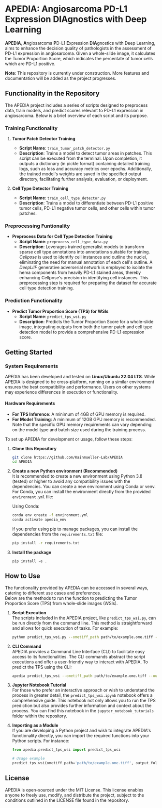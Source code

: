 # **APEDIA**: **A**ngiosarcoma **P**D-L1 **E**xpression **DIA**gnostics with Deep Learning

**APEDIA**, **A**ngiosarcoma **P**D-L1 **E**xpression **DIA**gnostics with Deep Learning, aims to enhance the decision quality of pathologists in the assessment of PD-L1 expression in angiosarcoma. Given a whole-slide image, it calculates the Tumor Proportion Score, which indicates the percentate of tumor cells which are PD-L1 positive.

**Note**: This repository is currently under construction. More features and documentation will be added as the project progresses.

## Functionality in the Repository

The APEDIA project includes a series of scripts designed to preprocess data, train models, and predict scores relevant to PD-L1 expression in angiosarcoma. Below is a brief overview of each script and its purpose.

### Training Functionality

1. **Tumor Patch Detector Training**
   - **Script Name**: `train_tumor_patch_detector.py`
   - **Description**: Trains a model to detect tumor areas in patches. This script can be executed from the terminal. Upon completion, it outputs a dictionary (in pickle format) containing detailed training logs, such as loss and accuracy metrics over epochs. Additionally, the trained model's weights are saved in the specified output directory, facilitating further analysis, evaluation, or deployment.

2. **Cell Type Detector Training**
   - **Script Name**: `train_cell_type_detector.py`
   - **Description**: Trains a model to differentiate between PD-L1 positive tumor cells, PD-L1 negative tumor cells, and other cells within tumor patches.

### Preprocessing Funtionality

- **Preprocess Data for Cell Type Detection Training**
  - **Script Name**: `preprocess_cell_type_data.py`
  - **Description**: Leverages trained generalist models to transform sparse cell type annotations into annotations suitable for training. *Cellpose* is used to identify cell instances and outline the nuclei, eliminating the need for manual annotation of each cell's outline. A *DeepLIIF* generative adverserial network is employed to isolate the hema components from heavily PD-L1 stained areas, thereby enhancing Cellpose's precision in identifying cell instances. This preprocessing step is required for preparing the dataset for accurate cell type detection training.

### Prediction Functionality

- **Predict Tumor Proportion Score (TPS) for WSIs**
  - **Script Name**: `predict_tps_wsi.py`
  - **Description**: Predicts the Tumor Proportion Score for a whole-slide image, integrating outputs from both the tumor patch and cell type detection model to provide a comprehensive PD-L1 expression score. 

## Getting Started

### System Requirements

APEDIA has been developed and tested on **Linux/Ubuntu 22.04 LTS**. While APEDIA is designed to be cross-platform, running on a similar environment ensures the best compatibility and performance. Users on other systems may experience differences in execution or functionality.

#### Hardware Requirements

- **For TPS Inference**: A minimum of 4GB of GPU memory is required.
- **For Model Training**: A minimum of 12GB GPU memory is recommended. Note that the specific GPU memory requirements can vary depending on the model type and batch size used during the training process.  


To set up APEDIA for development or usage, follow these steps:

1. **Clone this Repository**

    ```sh
    git clone https://github.com/Kainmueller-Lab/APEDIA
    cd APEDIA
    ```

2. **Create a new Python environment (Recommended)**  
It is recommended to create a new environment using Python 3.8 (tested) or higher to avoid any compatibility issues with the dependencies. You can create a new environment using Conda or venv. For Conda, you can install the environment directly from the provided `environment.yml` file:

    Using Conda: 

      ```sh
      conda env create -f environment.yml
      conda activate apedia_env
      ```  
      If you prefer using pip to manage packages, you can install the dependencies from the `requirements.txt` file:
      ```sh
      pip install -r requirements.txt
      ```

3. **Install the package**

    ```
    pip install -e .
    ```

## How to Use

The functionality provided by APEDIA can be accessed in several ways, catering to different use cases and preferences.  
Below are the methods to run the function to predicting the Tumor Proportion Score (TPS) from whole-slide images (WSIs).

1. **Script Execution**  
   The scripts included in the APEDIA project, like `predict_tps_wsi.py`, can be run directly from the command line. This method is straightforward and allows for quick execution of tasks. For example:

    ```sh
    python predict_tps_wsi.py --ometiff_path path/to/example.ome.tiff --output_folder path/to/output/folder/
    ```

2. **CLI Command**  
   APEDIA provides a Command Line Interface (CLI) to facilitate easy access to its functionalities. The CLI commands abstract the script executions and offer a user-friendly way to interact with APEDIA. To predict the TPS using the CLI:

    ```sh
    apedia predict_tps_wsi --ometiff_path path/to/example.ome.tiff --output_folder path/to/output/folder/
    ```

3. **Jupyter Notebook Tutorial**  
   For those who prefer an interactive approach or wish to understand the process in greater detail, the `predict_tps_wsi.ipynb` notebook offers a comprehensive guide. This notebook not only allows you to run the TPS prediction but also provides further information and context about the process. You can find this notebook in the `jupyter_notebook_tutorials` folder within the repository.

4. **Importing as a Module**  
   If you are developing a Python project and wish to integrate APEDIA's functionality directly, you can import the required functions into your Python scripts. For instance:

    ```python
    from apedia.predict_tps_wsi import predict_tps_wsi

    # Usage example
    predict_tps_wsi(ometiff_path='path/to/example.ome.tiff', output_folder='path/to/output/folder/')
    ```


## License

APEDIA is open-sourced under the MIT License. This license enables anyone to freely use, modify, and distribute the project, subject to the conditions outlined in the LICENSE file found in the repository.
